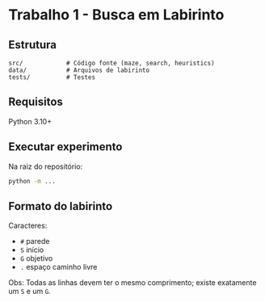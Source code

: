 # Trabalho 1 - Busca em Labirinto

## Estrutura
```
src/            # Código fonte (maze, search, heuristics)
data/           # Arquivos de labirinto
tests/          # Testes
```

## Requisitos
Python 3.10+

## Executar experimento
Na raiz do repositório:
```bash
python -m ...
```

## Formato do labirinto
Caracteres:
- `#` parede
- `S` início
- `G` objetivo
- `.` espaço caminho livre

Obs: Todas as linhas devem ter o mesmo comprimento; existe exatamente um `S` e um `G`.